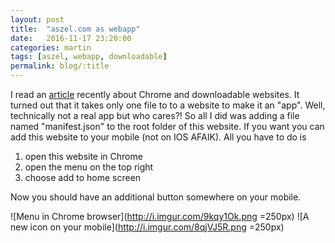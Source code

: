```yaml
---
layout: post
title:  "aszel.com as webapp"
date:   2016-11-17 23:20:00
categories: martin
tags: [aszel, webapp, downloadable]
permalink: blog/:title
---
```


I read an <a href="https://www.smashingmagazine.com/2016/12/the-not-so-secret-powers-of-the-mobile-browser/" target="_blank">
article</a> recently about Chrome and downloadable websites. It turned out that it takes only one file to to a website to
make it an "app". Well, technically not a real app but who cares?! So all I did was adding a file named "manifest.json"
to the root folder of this website. If you want you can add this website to your mobile (not on IOS AFAIK). All you have
to do is

1. open this website in Chrome
2. open the menu on the top right
3. choose add to home screen

Now you should have an additional button somewhere on your mobile.

![Menu in Chrome browser](http://i.imgur.com/9kqy1Ok.png =250px)
![A new icon on your mobile](http://i.imgur.com/8qjVJ5R.png =250px)